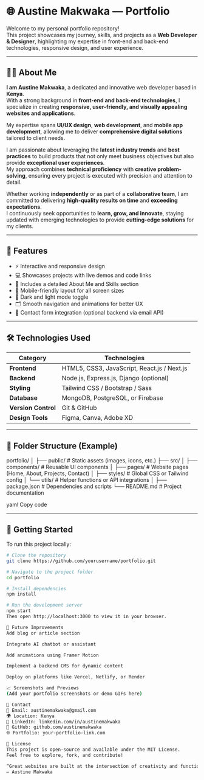 # 🌐 Austine Makwaka — Portfolio

Welcome to my personal portfolio repository!  
This project showcases my journey, skills, and projects as a **Web Developer & Designer**, highlighting my expertise in front-end and back-end technologies, responsive design, and user experience.

---

## 👨‍💻 About Me

**I am Austine Makwaka**, a dedicated and innovative web developer based in **Kenya**.   
With a strong background in **front-end and back-end technologies**, I specialize in creating **responsive, user-friendly, and visually appealing websites and applications**.

My expertise spans **UI/UX design**, **web development**, and **mobile app development**, allowing me to deliver **comprehensive digital solutions** tailored to client needs.

I am passionate about leveraging the **latest industry trends** and **best practices** to build products that not only meet business objectives but also provide **exceptional user experiences**.  
My approach combines **technical proficiency** with **creative problem-solving**, ensuring every project is executed with precision and attention to detail.

Whether working **independently** or as part of a **collaborative team**, I am committed to delivering **high-quality results on time** and **exceeding expectations**.  
I continuously seek opportunities to **learn, grow, and innovate**, staying updated with emerging technologies to provide **cutting-edge solutions** for my clients.

---

## 🧩 Features

- ⚡ Interactive and responsive design  
- 💻 Showcases projects with live demos and code links  
- 🧠 Includes a detailed About Me and Skills section  
- 📱 Mobile-friendly layout for all screen sizes  
- 🌙 Dark and light mode toggle  
- 🗂️ Smooth navigation and animations for better UX  
- 📧 Contact form integration (optional backend via email API)

---


## 🛠️ Technologies Used

| Category | Technologies |
|-----------|---------------|
| **Frontend** | HTML5, CSS3, JavaScript, React.js / Next.js |
| **Backend** | Node.js, Express.js, Django (optional) |
| **Styling** | Tailwind CSS / Bootstrap / Sass |
| **Database** | MongoDB, PostgreSQL, or Firebase |
| **Version Control** | Git & GitHub |
| **Design Tools** | Figma, Canva, Adobe XD |

---

## 🧱 Folder Structure (Example)

portfolio/
│
├── public/ # Static assets (images, icons, etc.)
├── src/
│ ├── components/ # Reusable UI components
│ ├── pages/ # Website pages (Home, About, Projects, Contact)
│ ├── styles/ # Global CSS or Tailwind config
│ └── utils/ # Helper functions or API integrations
│
├── package.json # Dependencies and scripts
└── README.md # Project documentation

yaml
Copy code

---

## 🚀 Getting Started

To run this project locally:

```bash
# Clone the repository
git clone https://github.com/yourusername/portfolio.git

# Navigate to the project folder
cd portfolio

# Install dependencies
npm install

# Run the development server
npm start
Then open http://localhost:3000 to view it in your browser.

🧠 Future Improvements
Add blog or article section

Integrate AI chatbot or assistant

Add animations using Framer Motion

Implement a backend CMS for dynamic content

Deploy on platforms like Vercel, Netlify, or Render

📈 Screenshots and Previews
(Add your portfolio screenshots or demo GIFs here)

🤝 Contact
📧 Email: austinemakwaka@gmail.com
🌍 Location: Kenya
💼 LinkedIn: linkedin.com/in/austinemakwaka
🐙 GitHub: github.com/austinemakwaka
🌐 Portfolio: your-portfolio-link.com

🏁 License
This project is open-source and available under the MIT License.
Feel free to explore, fork, and contribute!

“Great websites are built at the intersection of creativity and functionality — that’s where I thrive.”
— Austine Makwaka

